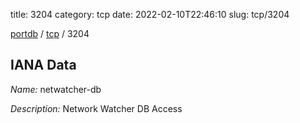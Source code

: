 title: 3204
category: tcp
date: 2022-02-10T22:46:10
slug: tcp/3204

[portdb](/) / [tcp](/category/tcp.html) / 3204


## IANA Data

_Name:_ netwatcher-db

_Description:_ Network Watcher DB Access

